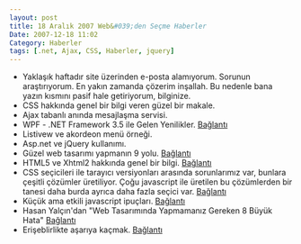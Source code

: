 ```yaml
---
layout: post
title: 18 Aralık 2007 Web&#039;den Seçme Haberler
Date: 2007-12-18 11:02
Category: Haberler
tags: [.net, Ajax, CSS, Haberler, jquery]
---
```


-   Yaklaşık haftadır site üzerinden e-posta alamıyorum. Sorunun
    araştırıyorum. En yakın zamanda çözerim inşallah. Bu nedenle bana
    yazın kısmını pasif hale getiriyorum, bilginize.
-   CSS hakkında genel bir bilgi veren güzel bir makale.
-   Ajax tabanlı anında mesajlaşma servisi.
-   WPF - .NET Framework 3.5 ile Gelen Yenilikler. [Bağlantı][2]
-   Listivew ve akordeon menü örneği. 
-   Asp.net ve jQuery kullanımı. 
-   Güzel web tasarımı yapmanın 9 yolu. [Bağlantı][5]
-   HTML5 ve Xhtml2 hakkında genel bir bilgi. [Bağlantı][6]
-   CSS seçicileri ile tarayıcı versiyonları arasında sorunlarımız var,
    bunlara çeşitli çözümler üretiliyor. Çoğu javascript ile üretilen bu
    çözümlerden bir tanesi daha burda ayrıca daha fazla seçici var.
    [Bağlantı][7]
-   Küçük ama etkili javascript ipuçları. [Bağlantı][8]
-   Hasan Yalçın'dan "Web Tasarımında Yapmamanız Gereken 8 Büyük Hata"
    [Bağlantı][9]
-   Erişeblirlikte aşarıya kaçmak. [Bağlantı][10]


  [2]: http://www.csharpnedir.com/makalegoster.asp?Mid=816
    "WPF .net 3.5"
  [5]: http://psdtuts.com/designing-tutorials/9-essential-principles-for-good-web-design/
    "9 öneri"
  [6]: http://www.ibm.com/developerworks/web/library/x-html5xhtml2.html?S_TACT=105AGX08&S_CMP=EDU
    "html5 ve xhtml2"
  [7]: http://www.robertnyman.com/2007/12/17/domassistant-25-released-css-selector-support-new-ajax-methods-and-more-goodies-added/
    "Çok fazla seçici"
  [8]: http://www.phazm.com/notes/javascript/easy-as-pie-unobtrusive-javascript/
    "javascript ipuçları"
  [9]: http://www.hasanyalcin.com/?p=360 "8 büyük hata"
  [10]: http://www.456bereastreet.com/archive/200712/overdoing_accessibility/
    "Erişeblirlikte aşarılık"

